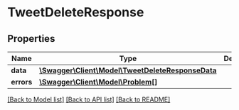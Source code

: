 # TweetDeleteResponse

## Properties
Name | Type | Description | Notes
------------ | ------------- | ------------- | -------------
**data** | [**\Swagger\Client\Model\TweetDeleteResponseData**](TweetDeleteResponseData.md) |  | [optional] 
**errors** | [**\Swagger\Client\Model\Problem[]**](Problem.md) |  | [optional] 

[[Back to Model list]](../../README.md#documentation-for-models) [[Back to API list]](../../README.md#documentation-for-api-endpoints) [[Back to README]](../../README.md)

